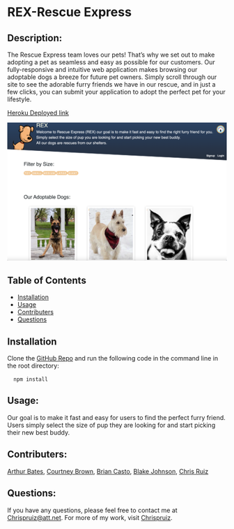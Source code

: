 # REX-Rescue Express
  
  ## Description: 
  The Rescue Express team loves our pets! That’s why we set out to make adopting a pet as seamless and easy as possible for our customers. Our fully-responsive and intuitive web application makes browsing our adoptable dogs a breeze for future pet owners. Simply scroll through our site to see the adorable furry friends we have in our rescue, and in just a few clicks, you can submit your application to adopt the perfect pet for your lifestyle. 
  
  [Heroku Deployed link](https://still-plains-06700.herokuapp.com/)

  ![image](https://github.com/Chrispruiz/REX-Rescue_Express/blob/dev/Deployedimage.png?raw=true)

  ## Table of Contents
  * [Installation](#installation) 
  * [Usage](#usage)
  * [Contributers](#contributers)
  * [Questions](#questions)
  ## Installation
  Clone the [GitHub Repo](https://github.com/Chrispruiz/REX-Rescue_Express.git) and run the following code in the command line in the root directory:
      
      npm install

  ## Usage:
  Our goal is to make it fast and easy for users to find the perfect furry friend.
  Users simply select the size of pup they are looking for and start picking their new best buddy.

  ## Contributers:
  [Arthur Bates](https://github.com/artbat6), [Courtney Brown](https://github.com/courtlb), [Brian Casto](https://github.com/funkcake), [Blake Johnson](https://github.com/funkcake), [Chris Ruiz](https://github.com/Chrispruiz)
  
  ## Questions:
  If you have any questions, please feel free to contact me at Chrispruiz@att.net. For more of my work, visit [Chrispruiz](https://github.com/Chrispruiz).
